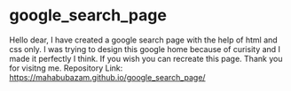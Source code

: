 # google_search_page
Hello dear, I have created a google search page with the help of html and css only. I was trying to design this google home because of curisity and I made it perfectly I think. If you wish you can recreate this page. Thank you for visitng me.
Repository Link: https://mahabubazam.github.io/google_search_page/
